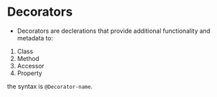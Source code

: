 # Decorators

- Decorators are declerations that provide additional functionality and metadata to:

1. Class
2. Method
3. Accessor
4. Property

the syntax is `@Decorator-name`.